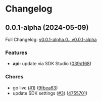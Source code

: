 # Changelog

## 0.0.1-alpha (2024-05-09)

Full Changelog: [v0.0.1-alpha.0...v0.0.1-alpha](https://github.com/Yoshino-s/outline-python-api/compare/v0.0.1-alpha.0...v0.0.1-alpha)

### Features

* **api:** update via SDK Studio ([039d168](https://github.com/Yoshino-s/outline-python-api/commit/039d168b3dbe47518229ed91c94ee05547321fd1))


### Chores

* go live ([#1](https://github.com/Yoshino-s/outline-python-api/issues/1)) ([9fbea63](https://github.com/Yoshino-s/outline-python-api/commit/9fbea63e5498392678e27d1b96c79e114437ceca))
* update SDK settings ([#3](https://github.com/Yoshino-s/outline-python-api/issues/3)) ([4755701](https://github.com/Yoshino-s/outline-python-api/commit/4755701e5ef210162e5a88abc52fa274a645c55d))
